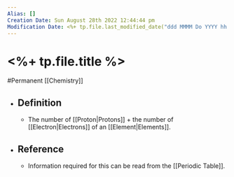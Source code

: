 ```yaml
---
Alias: []
Creation Date: Sun August 28th 2022 12:44:44 pm 
Modification Date: <%+ tp.file.last_modified_date("ddd MMMM Do YYYY hh:mm:ss a") %>
---
```

# <%+ tp.file.title %>
#Permanent [[Chemistry]]

- ## Definition
	- The number of [[Proton|Protons]] + the number of [[Electron|Electrons]] of an [[Element|Elements]].
- ## Reference
	- Information required for this can be read from the [[Periodic Table]].